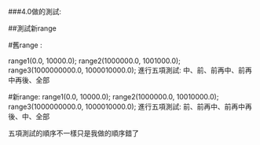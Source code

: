 ###4.0做的測試:


##測試新range


#舊range :

  range1(0.0, 10000.0);	
  range2(1000000.0, 1001000.0);  
  range3(1000000000.0, 1000010000.0);
進行五項測試: 
  中、前、前再中、前再中再後、全部
  
#新range:
  range1(0.0, 10000.0);	
  range2(1000000.0, 10010000.0);
  range3(1000000000.0, 1000010000.0);
進行五項測試: 前、前再中、前再中再後、中、全部

五項測試的順序不一樣只是我做的順序錯了

